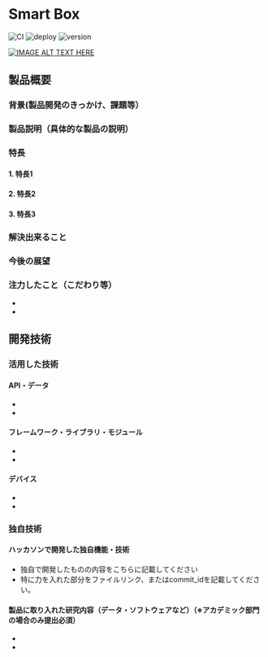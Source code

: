# Smart Box

![CI](https://github.com/jphacks/D_2208/workflows/CI/badge.svg)
![deploy](https://github.com/jphacks/D_2208/workflows/deploy/badge.svg)
![version](https://img.shields.io/badge/version-1.0.0__SNAPSHOT-blue.svg)

[![IMAGE ALT TEXT HERE](https://jphacks.com/wp-content/uploads/2022/08/JPHACKS2022_ogp.jpg)](https://www.youtube.com/watch?v=LUPQFB4QyVo)

## 製品概要

### 背景(製品開発のきっかけ、課題等）

### 製品説明（具体的な製品の説明）

### 特長

#### 1. 特長1

#### 2. 特長2

#### 3. 特長3

### 解決出来ること

### 今後の展望

### 注力したこと（こだわり等）

*
*

## 開発技術

### 活用した技術

#### API・データ

*
*

#### フレームワーク・ライブラリ・モジュール

*
*

#### デバイス

*
*

### 独自技術

#### ハッカソンで開発した独自機能・技術

* 独自で開発したものの内容をこちらに記載してください
* 特に力を入れた部分をファイルリンク、またはcommit_idを記載してください。

#### 製品に取り入れた研究内容（データ・ソフトウェアなど）（※アカデミック部門の場合のみ提出必須）

*
* 
